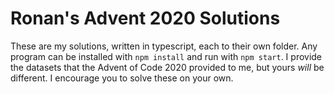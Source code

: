 # Ronan's Advent 2020 Solutions
These are my solutions, written in typescript, each to their own folder.
Any program can be installed with `npm install` and run with `npm start`. I provide the datasets that the Advent of Code 2020 provided to me, but yours *will* be different. I encourage you to solve these on your own.